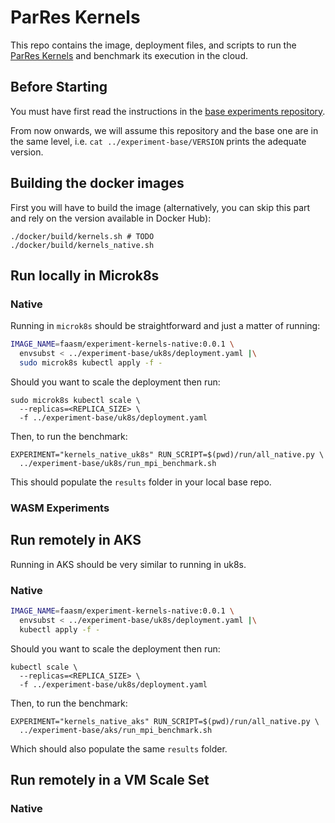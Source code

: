 # ParRes Kernels

This repo contains the image, deployment files, and scripts to run the
[ParRes Kernels](https://github.com/ParRes/Kernels) and benchmark its execution
in the cloud.

## Before Starting

You must have first read the instructions in the [base experiments repository](
  https://github.com/faasm/experiment-base).

From now onwards, we will assume this repository and the base one are in the
same level, i.e. `cat ../experiment-base/VERSION` prints the adequate version.

## Building the docker images

First you will have to build the image (alternatively, you can skip this part and
rely on the version available in Docker Hub):
```
./docker/build/kernels.sh # TODO
./docker/build/kernels_native.sh
```

## Run locally in Microk8s

### Native

Running in `microk8s` should be straightforward and just a matter of running:
```bash
IMAGE_NAME=faasm/experiment-kernels-native:0.0.1 \
  envsubst < ../experiment-base/uk8s/deployment.yaml |\
  sudo microk8s kubectl apply -f -
```

Should you want to scale the deployment then run:
```
sudo microk8s kubectl scale \
  --replicas=<REPLICA_SIZE> \
  -f ../experiment-base/uk8s/deployment.yaml
```

Then, to run the benchmark:
```
EXPERIMENT="kernels_native_uk8s" RUN_SCRIPT=$(pwd)/run/all_native.py \
  ../experiment-base/uk8s/run_mpi_benchmark.sh
```
This should populate the `results` folder in your local base repo.

### WASM Experiments

## Run remotely in AKS

Running in AKS should be very similar to running in uk8s.

### Native

```bash
IMAGE_NAME=faasm/experiment-kernels-native:0.0.1 \
  envsubst < ../experiment-base/uk8s/deployment.yaml |\
  kubectl apply -f -
```

Should you want to scale the deployment then run:
```
kubectl scale \
  --replicas=<REPLICA_SIZE> \
  -f ../experiment-base/uk8s/deployment.yaml
```

Then, to run the benchmark:
```
EXPERIMENT="kernels_native_aks" RUN_SCRIPT=$(pwd)/run/all_native.py \
  ../experiment-base/aks/run_mpi_benchmark.sh
```
Which should also populate the same `results` folder.

## Run remotely in a VM Scale Set

### Native
